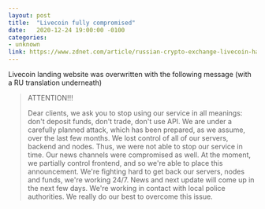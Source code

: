 ```yaml
---
layout: post
title:  "Livecoin fully compromised"
date:   2020-12-24 19:00:00 -0100
categories:
- unknown
link: https://www.zdnet.com/article/russian-crypto-exchange-livecoin-hacked-after-it-lost-control-of-its-servers/
---
```


Livecoin landing website was overwritten with the following message (with a RU translation underneath)

> ATTENTION!!!
>
>
> Dear clients, we ask you to stop using our service in all meanings: don't deposit funds, don't trade, don't use API. 
> We are under a carefully planned attack, which has been prepared, as we assume, over the last few months. We lost 
> control of all of our servers, backend and nodes. Thus, we were not able to stop our service in time. Our news channels 
> were compromised as well. At the moment, we partially control frontend, and so we're able to place this announcement. We're 
> fighting hard to get back our servers, nodes and funds, we're working 24/7. News and next update will come up in the next 
> few days. We're working in contact with local police authorities. We really do our best to overcome this issue.
